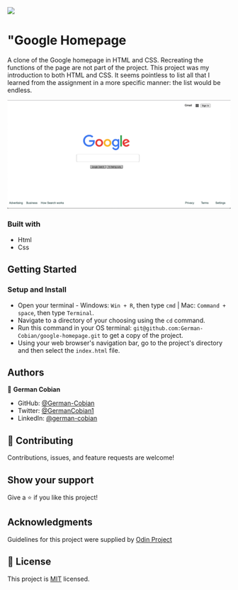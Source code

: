 ![](https://img.shields.io/badge/Microverse-blueviolet)

# "Google Homepage

A clone of the Google homepage in HTML and CSS. Recreating the functions of the page are not part of the project. This project was my introduction to both HTML and CSS. It seems pointless to list all that I learned from the assignment in a more specific manner: the list would be endless.

![Google homepage](/Google_homepage.png?raw=true "Google homepage")

### Built with

* Html
* Css

## Getting Started

### Setup and Install

* Open your terminal - Windows: `Win + R`, then type `cmd` | Mac: `Command + space`, then type `Terminal`.
* Navigate to a directory of your choosing using the `cd` command.
* Run this command in your OS terminal: `git@github.com:German-Cobian/google-homepage.git` to get a copy of the project.
* Using your web browser's navigation bar, go to the project's directory and then select the `index.html` file.

## Authors

👤 **German Cobian**

* GitHub: [@German-Cobian](https://github.com/German-Cobian)
* Twitter: [@GermanCobian1](https://twitter.com/GermanCobian1)
* LinkedIn: [@german-cobian](https://www.linkedin.com/in/german-cobian/)


## 🤝 Contributing

Contributions, issues, and feature requests are welcome!


## Show your support

Give a ⭐️ if you like this project!


## Acknowledgments

Guidelines for this project were supplied by [Odin Project](https://www.theodinproject.com/paths/foundations/courses/foundations)


## 📝 License

This project is [MIT](https://github.com/German-Cobian/Google-Homepage/blob/master/LICENSE) licensed.